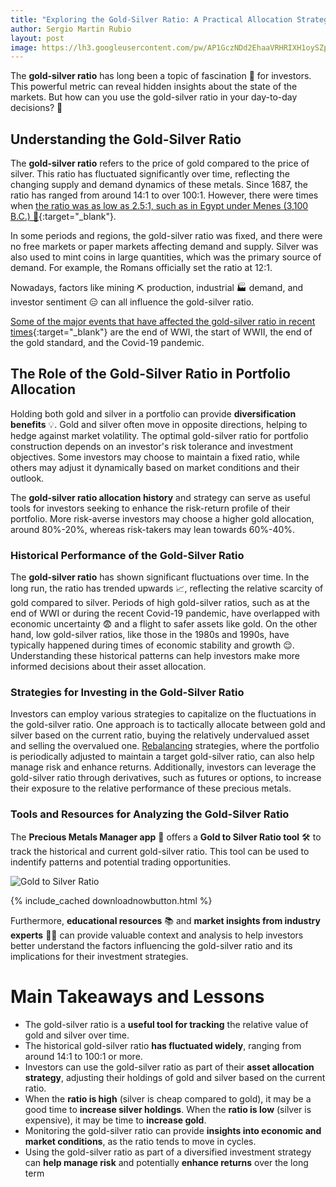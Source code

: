 ```yaml
---
title: "Exploring the Gold-Silver Ratio: A Practical Allocation Strategy" 
author: Sergio Martin Rubio
layout: post
image: https://lh3.googleusercontent.com/pw/AP1GczNDd2EhaaVRHRIXH1oySZp_eUaOKAtDDLkbZ03KLbBtcjNW4IeI3JR6h1xkjIaAAswysegQhG7-8pJFZY38ThFnN2JUiM2xpLqwtMXVd7eblROM0Li7lWVoKwMF8j2tyXjFcJ8deIALGhq4_3uUZn3Y=w1200-h628-s-no?authuser=1
---
```


The **gold-silver ratio** has long been a topic of fascination 🤩 for investors. This powerful metric can reveal hidden insights about the state of the markets. But how can you use the gold-silver ratio in your day-to-day decisions? 🤔

## Understanding the Gold-Silver Ratio

The **gold-silver ratio** refers to the price of gold compared to the price of silver. This ratio has fluctuated significantly over time, reflecting the changing supply and demand dynamics of these metals. Since 1687, the ratio has ranged from around 14:1 to over 100:1. However, there were times when [the ratio was as low as 2.5:1, such as in Egypt under Menes (3,100 B.C.) 🤯](https://www.youshouldbuygold.com/history-of-gold-silver-ratio/){:target="_blank"}.

In some periods and regions, the gold-silver ratio was fixed, and there were no free markets or paper markets affecting demand and supply. Silver was also used to mint coins in large quantities, which was the primary source of demand. For example, the Romans officially set the ratio at 12:1.

Nowadays, factors like mining ⛏️ production, industrial 🏭 demand, and investor sentiment 😑 can all influence the gold-silver ratio.

[Some of the major events that have affected the gold-silver ratio in recent times](https://www.mining.com/web/charting-the-gold-to-silver-ratio-over-200-years/){:target="_blank"} are the end of WWI, the start of WWII, the end of the gold standard, and the Covid-19 pandemic.

## The Role of the Gold-Silver Ratio in Portfolio Allocation

Holding both gold and silver in a portfolio can provide **diversification benefits** 💡. Gold and silver often move in opposite directions, helping to hedge against market volatility. The optimal gold-silver ratio for portfolio construction depends on an investor's risk tolerance and investment objectives. Some investors may choose to maintain a fixed ratio, while others may adjust it dynamically based on market conditions and their outlook.

The **gold-silver ratio allocation history** and strategy can serve as useful tools for investors seeking to enhance the risk-return profile of their portfolio. More risk-averse investors may choose a higher gold allocation, around 80%-20%, whereas risk-takers may lean towards 60%-40%.

### Historical Performance of the Gold-Silver Ratio

The **gold-silver ratio** has shown significant fluctuations over time. In the long run, the ratio has trended upwards 📈, reflecting the relative scarcity of gold compared to silver. Periods of high gold-silver ratios, such as at the end of WWI or during the recent Covid-19 pandemic, have overlapped with economic uncertainty 😨 and a flight to safer assets like gold. On the other hand, low gold-silver ratios, like those in the 1980s and 1990s, have typically happened during times of economic stability and growth 😌. Understanding these historical patterns can help investors make more informed decisions about their asset allocation.

### Strategies for Investing in the Gold-Silver Ratio

Investors can employ various strategies to capitalize on the fluctuations in the gold-silver ratio. One approach is to tactically allocate between gold and silver based on the current ratio, buying the relatively undervalued asset and selling the overvalued one. [Rebalancing](https://preciousmetalsmanager.com/blog/precious-metals-portfolio-allocation/) strategies, where the portfolio is periodically adjusted to maintain a target gold-silver ratio, can also help manage risk and enhance returns. Additionally, investors can leverage the gold-silver ratio through derivatives, such as futures or options, to increase their exposure to the relative performance of these precious metals.

### Tools and Resources for Analyzing the Gold-Silver Ratio

The **Precious Metals Manager app** 📱 offers a **Gold to Silver Ratio tool** 🛠️ to track the historical and current gold-silver ratio. This tool can be used to indentify patterns and potential trading opportunities.

<img class="img-fluid image-container" src="https://lh3.googleusercontent.com/pw/AP1GczMBdWyCDtytZx6MDH8CQpAa3iAyDPaDzycQGtZN4nK_4dyd3WEzMOK3Jrlx5Cpbu3K9YlGZHp3BBDpVX9coaOyG4NRgwOP_k5RvaEws0xXDd6RO440iUnNLidpc-NKNxZXOByFq8VzlKJDGMeCCnVg_=w1920-h1080-s-no?authuser=1" alt="Gold to Silver Ratio" />

{% include_cached downloadnowbutton.html %}

Furthermore, **educational resources** 📚 and **market insights from industry experts** 👩‍🔬 can provide valuable context and analysis to help investors better understand the factors influencing the gold-silver ratio and its implications for their investment strategies.

# Main Takeaways and Lessons

* The gold-silver ratio is a **useful tool for tracking** the relative value of gold and silver over time.
* The historical gold-silver ratio **has fluctuated widely**, ranging from around 14:1 to 100:1 or more.
* Investors can use the gold-silver ratio as part of their **asset allocation strategy**, adjusting their holdings of gold and silver based on the current ratio.
* When the **ratio is high** (silver is cheap compared to gold), it may be a good time to **increase silver holdings**. When the **ratio is low** (silver is expensive), it may be time to **increase gold**.
* Monitoring the gold-silver ratio can provide **insights into economic and market conditions**, as the ratio tends to move in cycles.
* Using the gold-silver ratio as part of a diversified investment strategy can **help manage risk** and potentially **enhance returns** over the long term
